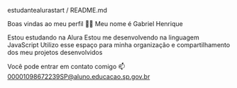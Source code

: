 estudantealurastart / README.md

Boas vindas ao meu perfil 💙💙
Meu nome é Gabriel Henrique

Estou estudando na Alura
Estou me desenvolvendo na linguagem JavaScript
Utilizo esse espaço para minha organização e compartilhamento dos meu projetos desenvolvidos

Você pode entrar em contato comigo 📫
00001098672239SP@aluno.educacao.sp.gov.br
